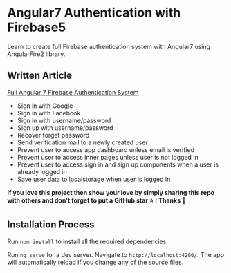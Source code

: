 # Angular7 Authentication with Firebase5

Learn to create full Firebase authentication system with Angular7 using AngularFire2 library.

## Written Article
[Full Angular 7 Firebase Authentication System](https://www.positronx.io/full-angular-7-firebase-authentication-system)


- Sign in with Google
- Sign in with Facebook
- Sign in with username/password
- Sign up with username/password
- Recover forget password
- Send verification mail to a newly created user
- Prevent user to access app dashboard unless email is verified
- Prevent user to access inner pages unless user is not logged In
- Prevent user to access sign in and sign up components when a user is already logged in
- Save user data to localstorage when user is logged in

**If you love this project then show your love by simply sharing this repo with others and don't forget to put a GitHub star ⭐ ! Thanks** :pray:



## Installation Process
Run `npm install` to install all the required dependencies

Run `ng serve` for a dev server. Navigate to `http://localhost:4200/`. The app will automatically reload if you change any of the source files.